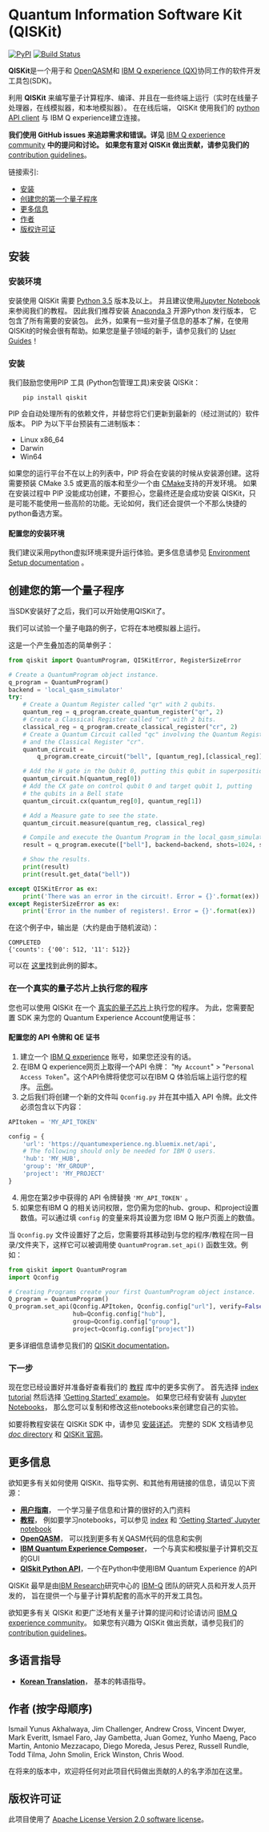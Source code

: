 ﻿# Quantum Information Software Kit (QISKit)

[![PyPI](https://img.shields.io/pypi/v/qiskit.svg)](https://pypi.python.org/pypi/qiskit)
[![Build Status](https://travis-ci.org/QISKit/qiskit-sdk-py.svg?branch=master)](https://travis-ci.org/QISKit/qiskit-sdk-py)

**QISKit**是一个用于和 [OpenQASM](https://github.com/QISKit/qiskit-openqasm)和
[IBM Q experience (QX)](https://quantumexperience.ng.bluemix.net/)协同工作的软件开发工具包(SDK)。

利用 **QISKit** 来编写量子计算程序、编译、并且在一些终端上运行（实时在线量子处理器，在线模拟器，和本地模拟器）。 在在线后端， QISKit 使用我们的 [python API client](https://github.com/QISKit/qiskit-api-py)
与 IBM Q experience建立连接。

**我们使用 GitHub issues 来追踪需求和错误。详见**
[IBM Q experience community](https://quantumexperience.ng.bluemix.net/qx/community) **中的提问和讨论。**
**如果您有意对 QISKit 做出贡献，请参见我们的**
[contribution guidelines](https://github.com/QISKit/qiskit-sdk-py/blob/master/CONTRIBUTING.rst)。

链接索引:

* [安装](#安装)
* [创建您的第一个量子程序](#创建您的第一个量子程序)
* [更多信息](#更多信息)
* [作者](#作者-按字母顺序)
* [版权许可证](#版权许可证)

## 安装

### 安装环境

安装使用 QISKit 需要 [Python 3.5](https://www.python.org/downloads/) 版本及以上。 并且建议使用[Jupyter Notebook](https://jupyter.readthedocs.io/en/latest/install.html) 来参阅我们的教程。
因此我们推荐安装 [Anaconda 3](https://www.continuum.io/downloads)
开源Python 发行版本， 它包含了所有需要的安装包。
此外，如果有一些对量子信息的基本了解，在使用
QISKit的时候会很有帮助。如果您是量子领域的新手，请参见我们的
[User Guides](https://github.com/QISKit/ibmqx-user-guides)！

### 安装

我们鼓励您使用PIP 工具 (Python包管理工具)来安装 QISKit：
```
    pip install qiskit
```
PIP 会自动处理所有的依赖文件，并替您将它们更新到最新的（经过测试的）软件版本。
PIP 为以下平台预装有二进制版本：

* Linux x86_64
* Darwin
* Win64

如果您的运行平台不在以上的列表中，PIP 将会在安装的时候从安装源创建。这将需要预装 CMake 3.5 或更高的版本和至少一个由 [CMake](https://cmake.org/cmake/help/v3.5/manual/cmake-generators.7.html)支持的开发环境。
如果在安装过程中 PIP 没能成功创建，不要担心，您最终还是会成功安装 QISKit，只是可能不能使用一些高阶的功能。无论如何，我们还会提供一个不那么快捷的python备选方案。


#### 配置您的安装环境

我们建议采用python虚拟环境来提升运行体验。更多信息请参见
[Environment Setup documentation](https://github.com/QISKit/qiskit-sdk-py/blob/master/doc/install.rst#3.1-Setup-the-environment) 。

## 创建您的第一个量子程序

当SDK安装好了之后，我们可以开始使用QISKit了。

我们可以试验一个量子电路的例子，它将在本地模拟器上运行。

这是一个产生叠加态的简单例子：

```python
from qiskit import QuantumProgram, QISKitError, RegisterSizeError

# Create a QuantumProgram object instance.
q_program = QuantumProgram()
backend = 'local_qasm_simulator'
try:
    # Create a Quantum Register called "qr" with 2 qubits.
    quantum_reg = q_program.create_quantum_register("qr", 2)
    # Create a Classical Register called "cr" with 2 bits.
    classical_reg = q_program.create_classical_register("cr", 2)
    # Create a Quantum Circuit called "qc" involving the Quantum Register "qr"
    # and the Classical Register "cr".
    quantum_circuit =
        q_program.create_circuit("bell", [quantum_reg],[classical_reg])

    # Add the H gate in the Qubit 0, putting this qubit in superposition.
    quantum_circuit.h(quantum_reg[0])
    # Add the CX gate on control qubit 0 and target qubit 1, putting
    # the qubits in a Bell state
    quantum_circuit.cx(quantum_reg[0], quantum_reg[1])

    # Add a Measure gate to see the state.
    quantum_circuit.measure(quantum_reg, classical_reg)

    # Compile and execute the Quantum Program in the local_qasm_simulator.
    result = q_program.execute(["bell"], backend=backend, shots=1024, seed=1)

    # Show the results.
    print(result)
    print(result.get_data("bell"))

except QISKitError as ex:
    print('There was an error in the circuit!. Error = {}'.format(ex))
except RegisterSizeError as ex:
    print('Error in the number of registers!. Error = {}'.format(ex))
```

在这个例子中，输出是（大约是由于随机波动）：
```
COMPLETED
{'counts': {'00': 512, '11': 512}}
```
可以在 [这里](https://github.com/QISKit/qiskit-sdk-py/blob/master/examples/python/hello_quantum.py)找到此例的脚本。

### 在一个真实的量子芯片上执行您的程序

您也可以使用 QISKit 在一个
[真实的量子芯片](https://github.com/QISKit/ibmqx-backend-information)上执行您的程序。
为此，您需要配置 SDK 来为您的 Quantum Experience Account使用证书：

#### 配置您的 API 令牌和 QE 证书

1. 建立一个 [IBM Q experience](https://quantumexperience.ng.bluemix.net)
   账号，如果您还没有的话。
2. 在IBM Q experience网页上取得一个API 令牌： "`My Account`" >
   "`Personal Access Token`"。这个API令牌将使您可以在IBM Q 体验后端上运行您的程序。
   [示例](https://github.com/QISKit/qiskit-sdk-py/blob/master/doc/example_real_backend.rst)。
3. 之后我们将创建一个新的文件叫 `Qconfig.py` 并在其中插入 API 令牌。此文件必须包含以下内容：
```python
APItoken = 'MY_API_TOKEN'

config = {
    'url': 'https://quantumexperience.ng.bluemix.net/api',
    # The following should only be needed for IBM Q users.
    'hub': 'MY_HUB',
    'group': 'MY_GROUP',
    'project': 'MY_PROJECT'
}
```
4. 用您在第2步中获得的 API 令牌替换 `'MY_API_TOKEN'` 。
5. 如果您有IBM Q 的相关访问权限，您仍需为您的hub、group、和project设置数值。可以通过填 `config` 的变量来将其设置为您 IBM Q 账户页面上的数值。

当 `Qconfig.py` 文件设置好了之后，您需要将其移动到与您的程序/教程在同一目录/文件夹下，这样它可以被调用使 `QuantumProgram.set_api()` 函数生效。例如：
```python
from qiskit import QuantumProgram
import Qconfig

# Creating Programs create your first QuantumProgram object instance.
Q_program = QuantumProgram()
Q_program.set_api(Qconfig.APItoken, Qconfig.config["url"], verify=False,
                  hub=Qconfig.config["hub"],
                  group=Qconfig.config["group"],
                  project=Qconfig.config["project"])
```

更多详细信息请参见我们的
[QISKit documentation](https://www.qiskit.org/documentation/)。

### 下一步

现在您已经设置好并准备好查看我们的
[教程](https://github.com/QISKit/qiskit-tutorial) 库中的更多实例了。 首先选择
[index tutorial](https://github.com/QISKit/qiskit-tutorial/blob/master/index.ipynb) 然后选择 [‘Getting Started’ example](https://github.com/QISKit/qiskit-tutorial/blob/002d054c72fc59fc5009bb9fa0ee393e15a69d07/1_introduction/getting_started.ipynb)。
如果您已经有安装有 [Jupyter Notebooks](https://jupyter.readthedocs.io/en/latest/install.html)，
那么您可以复制和修改这些notebooks来创建您自己的实验。

如要将教程安装在 QISKit SDK 中，请参见
[安装详述](https://github.com/QISKit/qiskit-sdk-py/blob/master/doc/install.rst#Install-Jupyter-based-tutorials)。 完整的 SDK
文档请参见 [*doc* directory](https://github.com/QISKit/qiskit-sdk-py/blob/master/doc/qiskit.rst) 和
[QISKit 官网](https://www.qiskit.org/documentation)。

## 更多信息

欲知更多有关如何使用 QISKit、指导实例、和其他有用链接的信息，请见以下资源：

* **[用户指南](https://github.com/QISKit/ibmqx-user-guides)**，
  一个学习量子信息和计算的很好的入门资料
* **[教程](https://github.com/QISKit/qiskit-tutorial)**，
  例如要学习notebooks，可以参见 [index](https://github.com/QISKit/qiskit-tutorial/blob/master/index.ipynb) 和 [‘Getting Started’ Jupyter notebook](https://github.com/QISKit/qiskit-tutorial/blob/002d054c72fc59fc5009bb9fa0ee393e15a69d07/1_introduction/getting_started.ipynb)
* **[OpenQASM](https://github.com/QISKit/openqasm)**，
  可以找到更多有关QASM代码的信息和实例
* **[IBM Quantum Experience Composer](https://quantumexperience.ng.bluemix.net/qx/editor)**，
  一个与真实和模拟量子计算机交互的GUI
* **[QISkit Python API](https://github.com/QISKit/qiskit-api-py)**，一个在Python中使用IBM Quantum Experience 的API


QISKit 最早是由[IBM Research](http://www.research.ibm.com/)研究中心的
[IBM-Q](http://www.research.ibm.com/ibm-q/) 团队的研究人员和开发人员开发的，
旨在提供一个与量子计算机配套的高水平的开发工具包。

欲知更多有关 QISKit 和更广泛地有关量子计算的提问和讨论请访问 [IBM Q experience community](https://quantumexperience.ng.bluemix.net/qx/community)。 如果您有兴趣为 QISKit 做出贡献，请参见我们的 [contribution guidelines](https://github.com/QISKit/qiskit-sdk-py/blob/master/CONTRIBUTING.rst)。

## 多语言指导

* **[Korean Translation](https://github.com/QISKit/qiskit-sdk-py/blob/master/doc/ko/README.md)**， 基本的韩语指导。

## 作者 (按字母顺序)

Ismail Yunus Akhalwaya, Jim Challenger, Andrew Cross, Vincent Dwyer, Mark Everitt, Ismael Faro,
Jay Gambetta, Juan Gomez, Yunho Maeng, Paco Martin, Antonio Mezzacapo, Diego Moreda, Jesus Perez,
Russell Rundle, Todd Tilma, John Smolin, Erick Winston, Chris Wood.

在将来的版本中，欢迎将任何对此项目代码做出贡献的人的名字添加在这里。

## 版权许可证

此项目使用了 [Apache License Version 2.0 software license](https://www.apache.org/licenses/LICENSE-2.0)。
